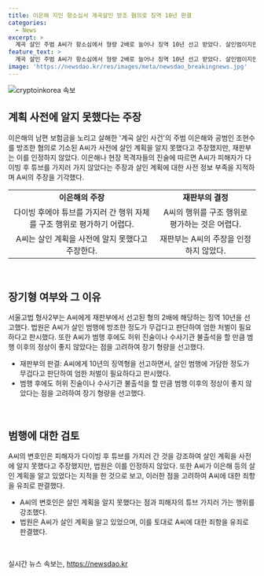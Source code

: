 ```yaml
---
title: 이은해 지인 항소심서 계곡살인 방조 혐의로 징역 10년 판결
categories:
  - News
excerpt: >
  계곡 살인 주범 A씨가 항소심에서 형량 2배로 늘어나 징역 10년 선고 받았다. 살인범이지만 살인에 가담한 정도가 적어 엄한 처벌이 부당하다는 주장에 대해 재판부는 범행 이후에도 적극적인 행동을 하지 않았다며 해당 주장을 기각했다. 피해자가 사망하기 전 A씨는 이른바 복어 독 살인 계획을 알고 있었고, 이은해의 보험금을 노리며 범행을 방조한 혐의를 받고있는 것으로 전해졌다. A씨는 살인 계획을 미리 알지 못했다고 주장했지만, 재판부는 이를 인정하지 않았다.
feature_text: >
  계곡 살인 주범 A씨가 항소심에서 형량 2배로 늘어나 징역 10년 선고 받았다. 살인범이지만 살인에 가담한 정도가 적어 엄한 처벌이 부당하다는 주장에 대해 재판부는 범행 이후에도 적극적인 행동을 하지 않았다며 해당 주장을 기각했다. 피해자가 사망하기 전 A씨는 이른바 복어 독 살인 계획을 알고 있었고, 이은해의 보험금을 노리며 범행을 방조한 혐의를 받고있는 것으로 전해졌다. A씨는 살인 계획을 미리 알지 못했다고 주장했지만, 재판부는 이를 인정하지 않았다.
image: 'https://newsdao.kr/res/images/meta/newsdao_breakingnews.jpg'
---
```


<p><img src="https://newsdao.kr/res/images/meta/newsdao_breakingnews.jpg" alt="cryptoinkorea 속보" /></p>

<h2 data-ke-size="size26">계획 사전에 알지 못했다는 주장</h2>

<p data-ke-size="size16">이은해의 남편 보험금을 노리고 살해한 '계곡 살인 사건'의 주범 이은해와 공범인 조현수를 방조한 혐의로 기소된 A씨가 사전에 살인 계획을 알지 못했다고 주장했지만, 재판부는 이를 인정하지 않았다. 이은해나 현장 목격자들의 진술에 따르면 A씨가 피해자가 다이빙 후 튜브를 가지러 가지 않았다는 주장과 살인 계획에 대한 사전 정보 부족을 지적하며 A씨의 주장을 기각했다.</p>

<table>
  <tr>
    <td style="text-align: center; height: 17px;"><b>이은해의 주장</b></td>
    <td style="text-align: center; height: 17px;"><b>재판부의 결정</b></td>
  </tr>
  <tr>
    <td style="text-align: center;">다이빙 후에야 튜브를 가지러 간 행위 자체를 구조 행위로 평가하기 어렵다.</td>
    <td style="text-align: center;">A씨의 행위를 구조 행위로 평가하는 것은 어렵다.</td>
  </tr>
  <tr>
    <td style="text-align: center;">A씨는 살인 계획을 사전에 알지 못했다고 주장한다.</td>
    <td style="text-align: center;">재판부는 A씨의 주장을 인정하지 않았다.</td>
  </tr>
</table>

<p data-ke-size="size16">&nbsp;</p>

<h2 data-ke-size="size26">장기형 여부와 그 이유</h2>

<p data-ke-size="size16">서울고법 형사2부는 A씨에게 재판부에서 선고된 형의 2배에 해당하는 징역 10년을 선고했다. 법원은 A씨가 살인 범행에 방조한 정도가 무겁다고 판단하여 엄한 처벌이 필요하다고 판시했다. 또한 A씨가 범행 후에도 허위 진술이나 수사기관 불출석을 할 만큼 범행 이후의 정상이 좋지 않았다는 점을 고려하여 장기 형량을 선고했다.</p>

<ul>
  <li>재판부의 판결: A씨에게 10년의 징역형을 선고하면서, 살인 범행에 가담한 정도가 무겁다고 판단하여 엄한 처벌이 필요하다고 판시했다.</li>
  <li>범행 후에도 허위 진술이나 수사기관 불출석을 할 만큼 범행 이후의 정상이 좋지 않았다는 점을 고려하여 장기 형량을 선고했다.</li>
</ul>

<p data-ke-size="size16">&nbsp;</p>

<h2 data-ke-size="size26">범행에 대한 검토</h2>

<p data-ke-size="size16">A씨의 변호인은 피해자가 다이빙 후 튜브를 가지러 간 것을 강조하여 살인 계획을 사전에 알지 못했다고 주장했지만, 법원은 이를 인정하지 않았다. 또한 A씨가 이은해 등의 살인 계획을 알고 있었다는 지적을 한 것으로 보고, 이러한 점을 고려하여 A씨에 대한 죄항을 유죄로 판결했다. </p>

<ul>
  <li>A씨의 변호인은 살인 계획을 알지 못했다는 점과 피해자의 튜브 가지러 가는 행위를 강조했다.</li>
  <li>법원은 A씨가 살인 계획을 알고 있었으며, 이를 토대로 A씨에 대한 죄항을 유죄로 판결했다.</li>
</ul>

<p data-ke-size="size16">&nbsp;</p>
실시간 뉴스 속보는, <a href="https://newsdao.kr" rel="dofollow">https://newsdao.kr</a>


